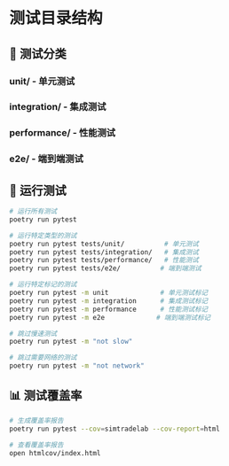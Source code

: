 # 测试目录结构

## 📁 测试分类

### unit/ - 单元测试

### integration/ - 集成测试

### performance/ - 性能测试

### e2e/ - 端到端测试


## 🏃 运行测试

```bash
# 运行所有测试
poetry run pytest

# 运行特定类型的测试
poetry run pytest tests/unit/          # 单元测试
poetry run pytest tests/integration/   # 集成测试
poetry run pytest tests/performance/   # 性能测试
poetry run pytest tests/e2e/          # 端到端测试

# 运行特定标记的测试
poetry run pytest -m unit             # 单元测试标记
poetry run pytest -m integration      # 集成测试标记
poetry run pytest -m performance      # 性能测试标记
poetry run pytest -m e2e             # 端到端测试标记

# 跳过慢速测试
poetry run pytest -m "not slow"

# 跳过需要网络的测试
poetry run pytest -m "not network"
```

## 📊 测试覆盖率

```bash
# 生成覆盖率报告
poetry run pytest --cov=simtradelab --cov-report=html

# 查看覆盖率报告
open htmlcov/index.html
```
